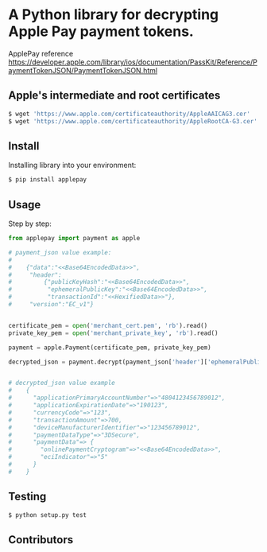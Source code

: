 # A Python library for decrypting Apple Pay payment tokens.

ApplePay reference https://developer.apple.com/library/ios/documentation/PassKit/Reference/PaymentTokenJSON/PaymentTokenJSON.html

## Apple's intermediate and root certificates

```sh
$ wget 'https://www.apple.com/certificateauthority/AppleAAICAG3.cer'
$ wget 'https://www.apple.com/certificateauthority/AppleRootCA-G3.cer'
```

## Install

Installing library into your environment:

```sh
$ pip install applepay
```

## Usage

Step by step:


```python
from applepay import payment as apple

# payment_json value example:
#
#    {"data":"<<Base64EncodedData>>",
#     "header":
#         {"publicKeyHash":"<<Base64EncodedData>>",
#          "ephemeralPublicKey":"<<Base64EncodedData>>",
#          "transactionId":"<<HexifiedData>>"},
#     "version":"EC_v1"}


certificate_pem = open('merchant_cert.pem', 'rb').read()
private_key_pem = open('merchant_private_key', 'rb').read()

payment = apple.Payment(certificate_pem, private_key_pem)

decrypted_json = payment.decrypt(payment_json['header']['ephemeralPublicKey'], payment_json['data'])


# decrypted_json value example
#    {
#      "applicationPrimaryAccountNumber"=>"4804123456789012",
#      "applicationExpirationDate"=>"190123",
#      "currencyCode"=>"123",
#      "transactionAmount"=>700,
#      "deviceManufacturerIdentifier"=>"123456789012",
#      "paymentDataType"=>"3DSecure",
#      "paymentData"=> {
#        "onlinePaymentCryptogram"=>"<<Base64EncodedData>>",
#        "eciIndicator"=>"5"
#      }
#    }
```

## Testing

```sh
$ python setup.py test
```

## Contributors
